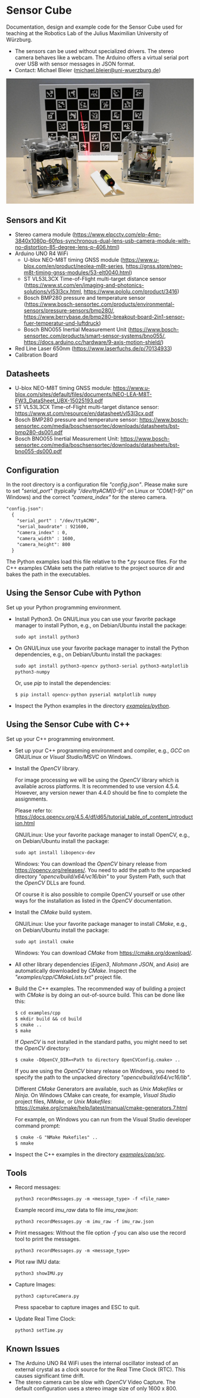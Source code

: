 # Sensor Cube
Documentation, design and example code for the Sensor Cube used for teaching at the Robotics Lab of the Julius Maximilian University of Würzburg.
* The sensors can be used without specialized drivers. The stereo camera behaves like a webcam. The Arduino offers a virtual serial port over USB with sensor messages in JSON format.
* Contact: Michael Bleier (michael.bleier@uni-wuerzburg.de)

![Image of Sensor Cube](doc/images/sensorcube.jpg?raw=true "Sensor Cube")

## Sensors and Kit
* Stereo camera module (https://www.elpcctv.com/elp-4mp-3840x1080p-60fps-synchronous-dual-lens-usb-camera-module-with-no-distortion-85-degree-lens-p-406.html)
* Arduino UNO R4 WiFi
  * U-blox NEO-M8T timing GNSS module (https://www.u-blox.com/en/product/neolea-m8t-series, https://gnss.store/neo-m8t-timing-gnss-modules/53-elt0040.html)
  * ST VL53L3CX Time-of-Flight multi-target distance sensor (https://www.st.com/en/imaging-and-photonics-solutions/vl53l3cx.html, https://www.pololu.com/product/3416)
  * Bosch BMP280 pressure and temperature sensor (https://www.bosch-sensortec.com/products/environmental-sensors/pressure-sensors/bmp280/, https://www.berrybase.de/bmp280-breakout-board-2in1-sensor-fuer-temperatur-und-luftdruck)
  * Bosch BNO055 Inertial Measurement Unit (https://www.bosch-sensortec.com/products/smart-sensor-systems/bno055/, https://docs.arduino.cc/hardware/9-axis-motion-shield/)
* Red Line Laser 650nm (https://www.laserfuchs.de/p/70134933)
* Calibration Board

## Datasheets
* U-blox NEO-M8T timing GNSS module: https://www.u-blox.com/sites/default/files/documents/NEO-LEA-M8T-FW3_DataSheet_UBX-15025193.pdf
* ST VL53L3CX Time-of-Flight multi-target distance sensor: https://www.st.com/resource/en/datasheet/vl53l3cx.pdf
* Bosch BMP280 pressure and temperature sensor: https://www.bosch-sensortec.com/media/boschsensortec/downloads/datasheets/bst-bmp280-ds001.pdf
* Bosch BNO055 Inertial Measurement Unit: https://www.bosch-sensortec.com/media/boschsensortec/downloads/datasheets/bst-bno055-ds000.pdf

## Configuration
In the root directory is a configuration file _"config.json"_. Please make sure to set _"serial\_port"_ (typically _"/dev/ttyACM[0-9]"_ on Linux or _"COM[1-9]"_ on Windows) and the correct _"camera\_index"_ for the stereo camera.

```
"config.json":
  {
    "serial_port" : "/dev/ttyACM0",
    "serial_baudrate" : 921600,
    "camera_index" : 0,
    "camera_width" : 1600,
    "camera_height": 800
  }
```

The Python examples load this file relative to the _*.py_ source files. For the C++ examples CMake sets the path relative to the project source dir and bakes the path in the executables.

## Using the Sensor Cube with Python
Set up your Python programming environment.

* Install Python3. On GNU/Linux you can use your favorite package manager to install Python, e.g., on Debian/Ubuntu install the package:
  ```
  sudo apt install python3
  ```
* On GNU/Linux use your favorite package manager to install the Python dependencies, e.g., on Debian/Ubuntu install the packages:
  ```
  sudo apt install python3-opencv python3-serial python3-matplotlib python3-numpy
  ```
  Or, use _pip_ to install the dependencies:
  ```
  $ pip install opencv-python pyserial matplotlib numpy
  ```
* Inspect the Python examples in the directory [_examples/python_](examples/python).

## Using the Sensor Cube with C++
Set up your C++ programming environment.

* Set up your C++ programming environment and compiler, e.g., _GCC_ on GNU/Linux or _Visual Studio/MSVC_ on Windows.
* Install the _OpenCV_ library.

  For image processing we will be using the _OpenCV_ library which is available	across platforms. It is recommended to use version 4.5.4. However, any version newer than 4.4.0 should be fine to complete the assignments.

  Please refer to: https://docs.opencv.org/4.5.4/df/d65/tutorial_table_of_content_introduction.html

  GNU/Linux: Use your favorite package manager to install OpenCV, e.g., on Debian/Ubuntu install the package:
  ```
  sudo apt install libopencv-dev
  ```
  Windows: You can download the _OpenCV_ binary release from https://opencv.org/releases/. You need to add the path to the unpacked directory _"opencv/build/x64/vc16/bin"_ to your System Path, such that the _OpenCV_ DLLs are found.
  
  Of course it is also possible to compile OpenCV yourself or use other ways for the installation as listed in the _OpenCV_ documentation.
* Install the _CMake_ build system.

  GNU/Linux: Use your favorite package manager to install _CMake_, e.g., on Debian/Ubuntu install the package:
  ```
  sudo apt install cmake
  ```
  Windows: You can download _CMake_ from https://cmake.org/download/.
  
* All other library dependencies (_Eigen3_, _Nlohmann JSON_, and _Asio_) are automatically downloaded by _CMake_. Inspect the _"examples/cpp/CMakeLists.txt"_ project file.
* Build the C++ examples. The recommended way of building a project with _CMake_ is by doing an out-of-source build. This can be done like this:
  ```
  $ cd examples/cpp
  $ mkdir build && cd build
  $ cmake ..
  $ make
  ```
  If _OpenCV_ is not installed in the standard paths, you might need to set the _OpenCV_ directory:
  ```
  $ cmake -DOpenCV_DIR=<Path to directory OpenCVConfig.cmake> ..
  ```
  If you are using the _OpenCV_ binary release on Windows, you need to specify the path to the unpacked directory _"opencv/build/x64/vc16/lib"_.

  Different _CMake_ Generators are available, such as _Unix Makefiles_ or _Ninja_. On Windows CMake can create, for example, _Visual Studio_ project files, _NMake_, or _Unix Makefiles_: https://cmake.org/cmake/help/latest/manual/cmake-generators.7.html
	
  For example, on Windows you can run from the Visual Studio developer command prompt:
  ```
  $ cmake -G "NMake Makefiles" ..
  $ nmake
  ```
* Inspect the C++ examples in the directory [_examples/cpp/src_](examples/cpp/src).

## Tools
* Record messages:
  ```
  python3 recordMessages.py -m <message_type> -f <file_name>
  ```
  Example record _imu_raw_ data to file _imu_raw.json_:
  ```
  python3 recordMessages.py -m imu_raw -f imu_raw.json
  ```
* Print messages:
  Without the file option _-f_ you can also use the record tool to print the messages.
  ```
  python3 recordMessages.py -m <message_type>
  ```
* Plot raw IMU data:
  ```
  python3 showIMU.py
  ```
* Capture Images:
  ```
  python3 captureCamera.py
  ```
  Press spacebar to capture images and ESC to quit.

* Update Real Time Clock:
  ```
  python3 setTime.py
  ```
## Known Issues
* The Arduino UNO R4 WiFi uses the internal oscillator instead of an external crystal as a clock source for the Real Time Clock (RTC). This causes significant time drift.
* The stereo camera can be slow with _OpenCV_ Video Capture. The default configuration uses a stereo image size of only 1600 x 800.
